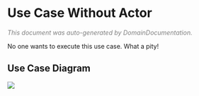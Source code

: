 # Use Case Without Actor
<span style="color:gray">*This document was auto-generated by DomainDocumentation.*</span>


No one wants to execute this use case. What a pity!
## Use Case Diagram
<a href="https://www.plantuml.com/plantuml/svg/SoWkIImgAStDuUBYKWejJbLmJWGIuPab6Vcb9GgEoINvHKeAYSKA6a0va1HK1YoX2TJZa9gN0jGD00"><img src="https://www.plantuml.com/plantuml/svg/SoWkIImgAStDuUBYKWejJbLmJWGIuPab6Vcb9GgEoINvHKeAYSKA6a0va1HK1YoX2TJZa9gN0jGD00"></a>

